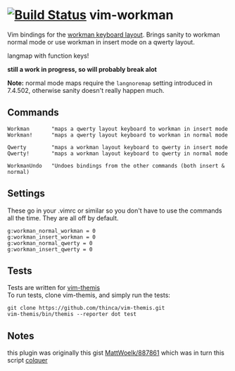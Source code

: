 [![Build Status](https://travis-ci.org/nicwest/vim-workman.svg)](https://travis-ci.org/nicwest/vim-workman)
vim-workman
===========

Vim bindings for the [workman keyboard layout][workman]. Brings sanity to
workman normal mode or use workman in insert mode on a qwerty layout.

langmap with function keys!

**still a work in progress, so will probably break alot**

**Note:** normal mode maps require the `langnoremap` setting introduced in
7.4.502, otherwise sanity doesn't really happen much.

Commands
--------

```vim
Workman       "maps a qwerty layout keyboard to workman in insert mode 
Workman!      "maps a qwerty layout keyboard to workman in normal mode

Qwerty        "maps a workman layout keyboard to qwerty in insert mode 
Qwerty!       "maps a workman layout keyboard to qwerty in normal mode 

WorkmanUndo   "Undoes bindings from the other commands (both insert & normal)
```

Settings
--------

These go in your .vimrc or similar so you don't have to use the commands all the
time. They are all off by default.

```vim
g:workman_normal_workman = 0
g:workman_insert_workman = 0
g:workman_normal_qwerty = 0
g:workman_insert_qwerty = 0
```

Tests
-----

Tests are written for [vim-themis][vim-themis]    
To run tests, clone vim-themis, and simply run the tests:

```
git clone https://github.com/thinca/vim-themis.git 
vim-themis/bin/themis --reporter dot test
```

Notes
-----

this plugin was originally this gist [MattWoelk/887861][gist] which was in turn
this script [colquer][colquer]

[workman]: https://github.com/ojbucao/Workman
[vim-themis]: https://github.com/thinca/vim-themis
[gist]: https://gist.github.com/MattWoelk/887861
[colquer]: http://www.vim.org/scripts/script.php?script_id=2865
